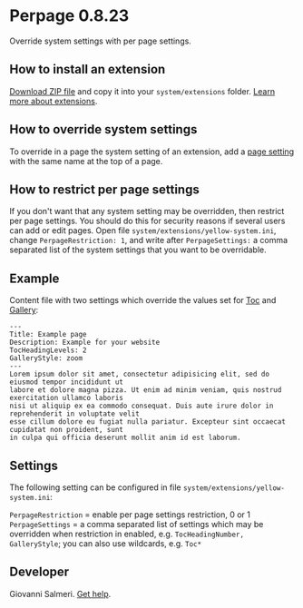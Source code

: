 Perpage 0.8.23
=================
Override system settings with per page settings.

## How to install an extension

[Download ZIP file](https://github.com/GiovanniSalmeri/yellow-perpage/archive/refs/heads/main.zip) and copy it into your `system/extensions` folder. [Learn more about extensions](https://github.com/annaesvensson/yellow-update).

## How to override system settings

To override in a page the system setting of an extension, add a [page setting](https://github.com/annaesvensson/yellow-core#settings-page) with the same name at the top of a page.

## How to restrict per page settings

If you don't want that any system setting may be overridden, then restrict per page settings. You should do this for security reasons if several users can add or edit pages. Open file `system/extensions/yellow-system.ini`, change `PerpageRestriction: 1`, and write after `PerpageSettings:` a comma separated list of the system settings that you want to be overridable.

## Example

Content file with two settings which override the values set for [Toc](https://github.com/annaesvensson/yellow-toc) and [Gallery](https://github.com/annaesvensson/yellow-gallery):

    ---
    Title: Example page
    Description: Example for your website
    TocHeadingLevels: 2
    GalleryStyle: zoom
    ---
    Lorem ipsum dolor sit amet, consectetur adipisicing elit, sed do eiusmod tempor incididunt ut 
    labore et dolore magna pizza. Ut enim ad minim veniam, quis nostrud exercitation ullamco laboris 
    nisi ut aliquip ex ea commodo consequat. Duis aute irure dolor in reprehenderit in voluptate velit 
    esse cillum dolore eu fugiat nulla pariatur. Excepteur sint occaecat cupidatat non proident, sunt 
    in culpa qui officia deserunt mollit anim id est laborum.

## Settings

The following setting can be configured in file `system/extensions/yellow-system.ini`:

`PerpageRestriction` = enable per page settings restriction, 0 or 1  
`PerpageSettings` = a comma separated list of settings which may be overridden when restriction in enabled, e.g. `TocHeadingNumber, GalleryStyle`; you can also use wildcards, e.g. `Toc*`  

## Developer

Giovanni Salmeri. [Get help](https://datenstrom.se/yellow/help/).

